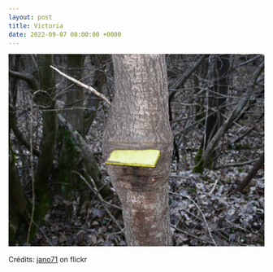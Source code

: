 ```yaml
---
layout: post
title: Victoria
date: 2022-09-07 00:00:00 +0000
---
```


![Victoria](/images/2022-09-07.jpg)

Crédits: [jano71](https://www.flickr.com/people/30627087@N08/) on flickr
